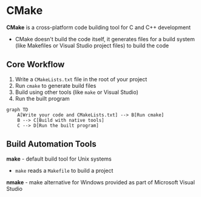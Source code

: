 # CMake

**CMake** is a cross-platform code building tool for C and C++ development
- CMake doesn't build the code itself, it generates files for a build system (like Makefiles or Visual Studio project files) to build the code

## Core Workflow

1. Write a `CMakeLists.txt` file in the root of your project
2. Run `cmake` to generate build files
3. Build using other tools (like `make` or Visual Studio)
4. Run the built program

```mermaid
graph TD
    A[Write your code and CMakeLists.txt] --> B[Run cmake]
    B --> C[Build with native tools]
    C --> D[Run the built program]
```

## Build Automation Tools

**make** - default build tool for Unix systems
- `make` reads a `Makefile` to build a project

**nmake** - make alternative for Windows provided as part of Microsoft Visual Studio